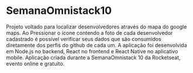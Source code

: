 # SemanaOmnistack10
Projeto voltado para localizar desenvolvedores através do mapa do google maps.
Ao Pressionar o ícone contendo a foto de cada desenvolvedor cadastrado é possível verificar seus dados que são consumidos diretamente dos perfis do  github de cada um.
A aplicação foi desenvolvida em Node.js no backend, React no frontend e React Native no aplicativo mobile.
Aplicação criada durante a SemanaOmnistack 10 da Rocketseat, evento online e gratuito.
